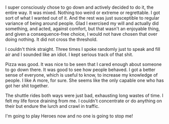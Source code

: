 I super consciously chose to go down and actively decided to do it, the entire way. It was mixed. Nothing too weird or extreme or regrettable. I got sort of what I wanted out of it. And the rest was just susceptible to regular variance of being around people. Glad I exercised my will and actually did something, and acted, against comfort, but that wasn't an enjoyable thing, and given a consequence-free choice, I would not have chosen that over doing nothing. It did not cross the threshold.

I couldn't think straight. Three times I spoke randomly just to speak and fill air and I sounded like an idiot. I kept serious track of that shit.

Pizza was good. It was nice to be seen that I cared enough about someone to go down there. It was good to see how people behaved. I got a better sense of everyone, which is useful to know, to increase my knowledge of people. I like A more, for sure. She seems like the only capable one who has got her shit together.

The shuttle rides both ways were just bad, exhausting long wastes of time. I felt my life force draining from me. I couldn't concentrate or do anything on their but endure the lurch and crawl in traffic.

I'm going to play Heroes now and no one is going to stop me!
